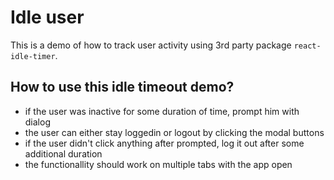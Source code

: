 # Idle user

This is a demo of how to track user activity using 3rd party package `react-idle-timer`.

## How to use this idle timeout demo?

- if the user was inactive for some duration of time, prompt him with dialog
- the user can either stay loggedin or logout by clicking the modal buttons
- if the user didn't click anything after prompted, log it out after some additional duration
- the functionallity should work on multiple tabs with the app open
